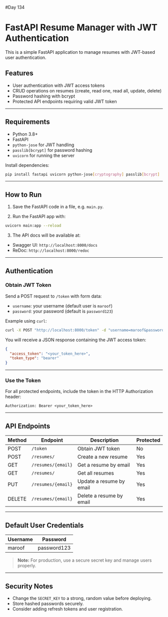 #Day 134

# FastAPI Resume Manager with JWT Authentication

This is a simple FastAPI application to manage resumes with JWT-based user authentication.

## Features

* User authentication with JWT access tokens
* CRUD operations on resumes (create, read one, read all, update, delete)
* Password hashing with bcrypt
* Protected API endpoints requiring valid JWT token

---

## Requirements

* Python 3.8+
* FastAPI
* `python-jose` for JWT handling
* `passlib[bcrypt]` for password hashing
* `uvicorn` for running the server

Install dependencies:

```bash
pip install fastapi uvicorn python-jose[cryptography] passlib[bcrypt]
```

---

## How to Run

1. Save the FastAPI code in a file, e.g. `main.py`.

2. Run the FastAPI app with:

```bash
uvicorn main:app --reload
```

3. The API docs will be available at:

* Swagger UI: `http://localhost:8000/docs`
* ReDoc: `http://localhost:8000/redoc`

---

## Authentication

### Obtain JWT Token

Send a POST request to `/token` with form data:

* `username`: your username (default user is `maroof`)
* `password`: your password (default is `password123`)

Example using `curl`:

```bash
curl -X POST "http://localhost:8000/token" -d "username=maroof&password=password123"
```

You will receive a JSON response containing the JWT access token:

```json
{
  "access_token": "<your_token_here>",
  "token_type": "bearer"
}
```

---

### Use the Token

For all protected endpoints, include the token in the HTTP Authorization header:

```
Authorization: Bearer <your_token_here>
```

---

## API Endpoints

| Method | Endpoint           | Description              | Protected |
| ------ | ------------------ | ------------------------ | --------- |
| POST   | `/token`           | Obtain JWT token         | No        |
| POST   | `/resumes/`        | Create a new resume      | Yes       |
| GET    | `/resumes/{email}` | Get a resume by email    | Yes       |
| GET    | `/resumes/`        | Get all resumes          | Yes       |
| PUT    | `/resumes/{email}` | Update a resume by email | Yes       |
| DELETE | `/resumes/{email}` | Delete a resume by email | Yes       |

---

## Default User Credentials

| Username | Password    |
| -------- | ----------- |
| maroof   | password123 |

> **Note:** For production, use a secure secret key and manage users properly.

---

## Security Notes

* Change the `SECRET_KEY` to a strong, random value before deploying.
* Store hashed passwords securely.
* Consider adding refresh tokens and user registration.
